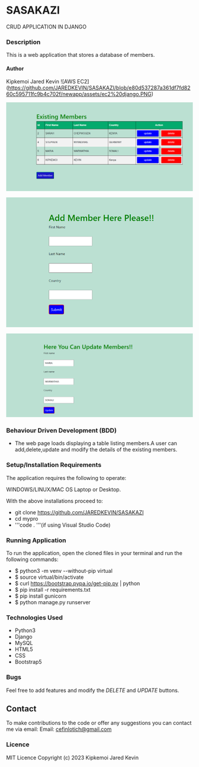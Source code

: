 # SASAKAZI
CRUD APPLICATION IN DJANGO

### Description
This is a web application that stores a database of members. 

#### Author
Kipkemoi Jared Kevin
![AWS EC2]     (https://github.com/JAREDKEVIN/SASAKAZI/blob/e80d537287a361df7fd8260c595711fc9b4c702f/newapp/assets/ec2%20django.PNG)

![EXISTING MEMBERS](https://github.com/JAREDKEVIN/SASAKAZI/blob/8b932534a597da8cbb43d2a6f460e26d81346c68/newapp/assets/existing%20members.PNG)

![ADD MEMBER](https://github.com/JAREDKEVIN/SASAKAZI/blob/8b932534a597da8cbb43d2a6f460e26d81346c68/newapp/assets/add%20member.PNG)

![UPDATE MEMBER](https://github.com/JAREDKEVIN/SASAKAZI/blob/8b932534a597da8cbb43d2a6f460e26d81346c68/newapp/assets/update%20members.PNG)


### Behaviour Driven Development (BDD)
* The web page loads displaying a table listing members.A user can add,delete,update and modify the details of the existing members.

### Setup/Installation Requirements
The application requires the following  to operate:

WINDOWS/LINUX/MAC OS Laptop or Desktop.


With the above installations proceed to:
* git clone https://github.com/JAREDKEVIN/SASAKAZI
* cd mypro
* '''code . '''(if using Visual Studio Code) 

### Running Application
To run the application, open the cloned files in your terminal and run the following commands:
* $ python3 -m venv --without-pip virtual
* $ source virtual/bin/activate
* $ curl https://bootstrap.pypa.io/get-pip.py | python
* $ pip install -r requirements.txt
* $ pip install gunicorn
* $ python manage.py runserver


### Technologies Used
* Python3
* Django
* MySQL
* HTML5
* CSS
* Bootstrap5

### Bugs
Feel free to add features and modify the _DELETE_ and _UPDATE_ buttons.

## Contact
To make contributions to the code or offer any suggestions you can contact me via email:
  Email: cefinlotich@gmail.com

### Licence
 MIT Licence
 Copyright (c) 2023 Kipkemoi Jared Kevin
